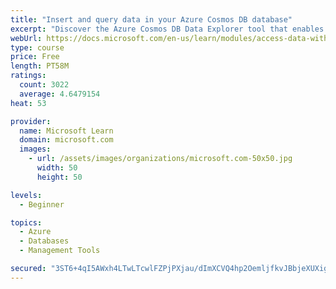 ```yaml
---
title: "Insert and query data in your Azure Cosmos DB database"
excerpt: "Discover the Azure Cosmos DB Data Explorer tool that enables you to add or modify data. Create stored procedures in JavaScript."
webUrl: https://docs.microsoft.com/en-us/learn/modules/access-data-with-cosmos-db-and-sql-api/
type: course
price: Free
length: PT58M
ratings:
  count: 3022
  average: 4.6479154
heat: 53

provider:
  name: Microsoft Learn
  domain: microsoft.com
  images:
    - url: /assets/images/organizations/microsoft.com-50x50.jpg
      width: 50
      height: 50

levels:
  - Beginner

topics:
  - Azure
  - Databases
  - Management Tools

secured: "3ST6+4qI5AWxh4LTwLTcwlFZPjPXjau/dImXCVQ4hp2OemljfkvJBbjeXUXigMPmGA0ORewHJK4O6KaTX5qAdmhU6bCjcYL8rNrSYNZNkDHZyvRsuKyQ5BgYncGKxSJN8qbF4Kcl+fYkKDyRnTKb/iigYAobB2hUarBJCUURO3+ys6KdGrin17o05NOgydNLKB/gOA37cJXGTTkwcuzbUOU1ftdd5ZXDNnQG+rKJuAAWzcD6XBztv0Yuu3BYavx1PNAHRhP81PTCwEMOHaOhvQTcOhSZ/e9v8nxu9UXH3tmwr/+gaNyh06caBZQt6Zyc0QP+WNrHtxyyU6IoQF4GMNXmRujlj1YUpXz0JjKm5O5+Qg3uicsVpSfd3wN/9xk3NXbsubCDf1zIFnUxRM/H3+8c9Ca+ZToxB9YrD30XmvE=;hl2/ppT9UkQz6H/BasS65A=="
---
```


